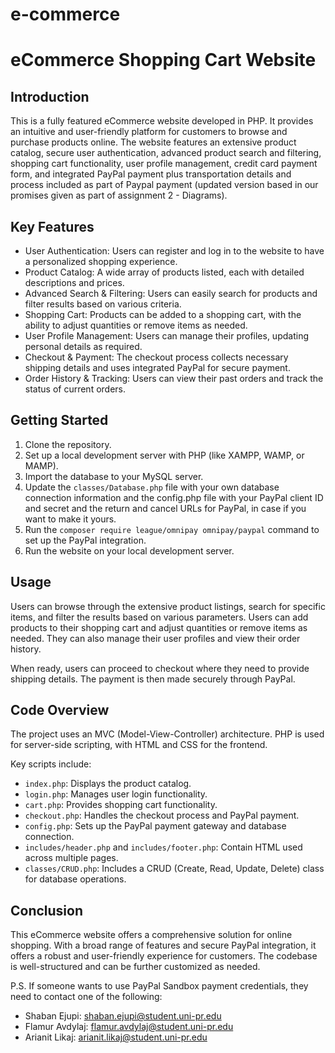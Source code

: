 # e-commerce
# eCommerce Shopping Cart Website

## Introduction
This is a fully featured eCommerce website developed in PHP. It provides an intuitive and user-friendly platform for customers to browse and purchase products online. The website features an extensive product catalog, secure user authentication, advanced product search and filtering, shopping cart functionality, user profile management, credit card payment form, and integrated PayPal payment plus transportation details and process included as part of Paypal payment (updated version based in our promises given as part of assignment 2 - Diagrams).

## Key Features
- User Authentication: Users can register and log in to the website to have a personalized shopping experience.
- Product Catalog: A wide array of products listed, each with detailed descriptions and prices.
- Advanced Search & Filtering: Users can easily search for products and filter results based on various criteria.
- Shopping Cart: Products can be added to a shopping cart, with the ability to adjust quantities or remove items as needed.
- User Profile Management: Users can manage their profiles, updating personal details as required.
- Checkout & Payment: The checkout process collects necessary shipping details and uses integrated PayPal for secure payment.
- Order History & Tracking: Users can view their past orders and track the status of current orders.

## Getting Started
1. Clone the repository.
2. Set up a local development server with PHP (like XAMPP, WAMP, or MAMP).
3. Import the database to your MySQL server.
4. Update the `classes/Database.php` file with your own database connection information and the config.php file with your PayPal client ID and secret and the return and cancel URLs for PayPal, in case if you want to make it yours.
5. Run the `composer require league/omnipay omnipay/paypal` command to set up the PayPal integration.
6. Run the website on your local development server.

## Usage
Users can browse through the extensive product listings, search for specific items, and filter the results based on various parameters. Users can add products to their shopping cart and adjust quantities or remove items as needed. They can also manage their user profiles and view their order history.

When ready, users can proceed to checkout where they need to provide shipping details. The payment is then made securely through PayPal.

## Code Overview
The project uses an MVC (Model-View-Controller) architecture. PHP is used for server-side scripting, with HTML and CSS for the frontend.

Key scripts include:
- `index.php`: Displays the product catalog.
- `login.php`: Manages user login functionality.
- `cart.php`: Provides shopping cart functionality.
- `checkout.php`: Handles the checkout process and PayPal payment.
- `config.php`: Sets up the PayPal payment gateway and database connection.
- `includes/header.php` and `includes/footer.php`: Contain HTML used across multiple pages.
- `classes/CRUD.php`: Includes a CRUD (Create, Read, Update, Delete) class for database operations.

## Conclusion
This eCommerce website offers a comprehensive solution for online shopping. With a broad range of features and secure PayPal integration, it offers a robust and user-friendly experience for customers. The codebase is well-structured and can be further customized as needed.

P.S. If someone wants to use PayPal Sandbox payment credentials, they need to contact one of the following:

- Shaban Ejupi: shaban.ejupi@student.uni-pr.edu
- Flamur Avdylaj: flamur.avdylaj@student.uni-pr.edu
- Arianit Likaj: arianit.likaj@student.uni-pr.edu


